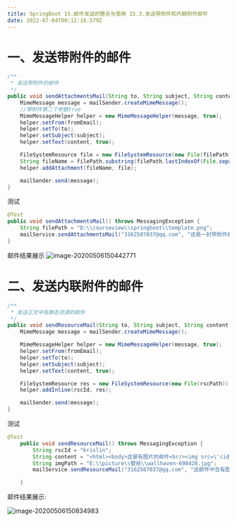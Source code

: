 ```yaml
---
title: SpringBoot 15.邮件发送的整合与使用 15.3.发送带附件和内联附件邮件
date: 2022-07-04T00:12:18.579Z
---
```

# 一、发送带附件的邮件

```java
/**
 * 发送带附件的邮件
 */
public void sendAttachmentsMail(String to, String subject, String content, String filePath) throws MessagingException {
    MimeMessage message = mailSender.createMimeMessage();
    //带附件第二个参数true
    MimeMessageHelper helper = new MimeMessageHelper(message, true);
    helper.setFrom(fromEmail);
    helper.setTo(to);
    helper.setSubject(subject);
    helper.setText(content, true);

    FileSystemResource file = new FileSystemResource(new File(filePath));
    String fileName = filePath.substring(filePath.lastIndexOf(File.separator));
    helper.addAttachment(fileName, file);

    mailSender.send(message);
}
```

测试

```java
@Test
public void sendAttachmentsMail() throws MessagingException {
    String filePath = "D:\\courseview\\springboot\\template.png";
    mailService.sendAttachmentsMail("3162507037@qq.com", "这是一封带附件的邮件", "邮件中有附件，请注意查收！", filePath);
}
```

邮件结果展示
![image-20200506150442771](C:\Users\LIM\AppData\Roaming\Typora\typora-user-images\image-20200506150442771.png)

# 二、发送内联附件的邮件

```java
/**
 * 发送正文中有静态资源的邮件
 */
public void sendResourceMail(String to, String subject, String content, String rscPath, String rscId) throws MessagingException {
    MimeMessage message = mailSender.createMimeMessage();

    MimeMessageHelper helper = new MimeMessageHelper(message, true);
    helper.setFrom(fromEmail);
    helper.setTo(to);
    helper.setSubject(subject);
    helper.setText(content, true);

    FileSystemResource res = new FileSystemResource(new File(rscPath));
    helper.addInline(rscId, res);

    mailSender.send(message);
}
```

测试

```java
@Test
    public void sendResourceMail() throws MessagingException {
        String rscId = "krislin";
        String content = "<html><body>这是有图片的邮件<br/><img src=\'cid:" + rscId + "\' ></body></html>";
        String imgPath = "E:\\picture\\壁纸\\wallhaven-698428.jpg";
        mailService.sendResourceMail("3162507037@qq.com", "这邮件中含有图片", content, imgPath, rscId);

    }
```

邮件结果展示:

![image-20200506150834983](C:\Users\LIM\AppData\Roaming\Typora\typora-user-images\image-20200506150834983.png)
